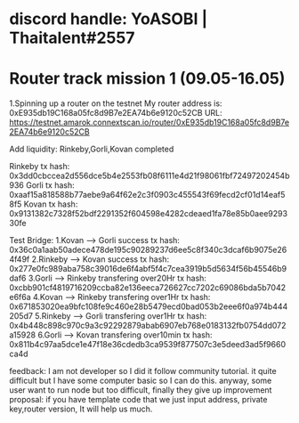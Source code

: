 # discord handle: YoASOBI | Thaitalent#2557

# Router track mission 1 (09.05-16.05)

1.Spinning up a router on the testnet
My router address is: 0xE935db19C168a05fc8d9B7e2EA74b6e9120c52CB
URL: https://testnet.amarok.connextscan.io/router/0xE935db19C168a05fc8d9B7e2EA74b6e9120c52CB

Add liquidity:
Rinkeby,Gorli,Kovan completed

Rinkeby tx hash: 0x3dd0cbccea2d556dce5b4e2553fb08f6111e4d21f98061fbf72497202454b936
Gorli tx hash: 0xaaf15a818588b77aebe9a64f62e2c3f0903c455543f69fecd2cf01d14eaf58f5
Kovan tx hash: 0x9131382c7328f52bdf2291352f604598e4282cdeaed1fa78e85b0aee929330fe

Test Bridge:
1.Kovan --> Gorli success
tx hash: 0x36c0a1aab50adece478de195c90289237d6ee5c8f340c3dcaf6b9075e264f49f
2.Rinkeby --> Kovan success
tx hash: 0x277e0fc989aba758c39016de6f4abf5f4c7cea3919b5d5634f56b45546b9daf6
3.Gorli --> Rinkeby transfering over20Hr
tx hash: 0xcbb901cf4819716209ccba82e136eeca726627cc7202c69086bda5b7042e6f6a
4.Kovan --> Rinkeby transfering over1Hr
tx hash: 0x671853020ea9bfc108fe9c460e28b5479ecd0bad053b2eee6f0a974b444205d7
5.Rinkeby --> Gorli transfering over1Hr
tx hash: 0x4b448c898c970c9a3c92292879abab6907eb768e0183132fb0754dd072a15928
6.Gorli --> Kovan transfering over10min
tx hash: 0x811b4c97aa5dce1e47f18e36cdedb3ca9539f877507c3e5deed3ad5f9660ca4d

feedback: I am not developer so I did it follow community tutorial.
it quite difficult but I have some computer basic so I can do this.
anyway, some user want to run node but too difficult, finally they give up
improvement proposal: if you have template code that we just input address, private key,router version, It will help us much.
 